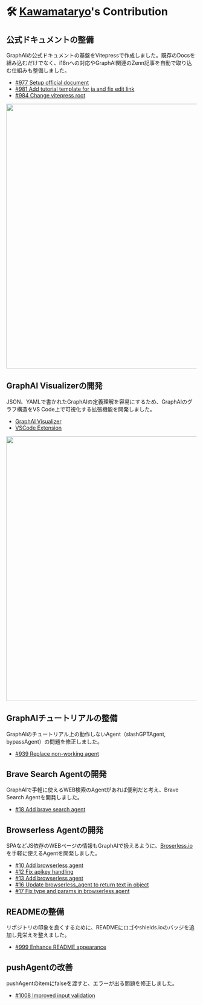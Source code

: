 # 🛠️ [Kawamataryo](https://github.com/kawamataryo)'s Contribution

## 公式ドキュメントの整備
GraphAIの公式ドキュメントの基盤をVitepressで作成しました。既存のDocsを組み込むだけでなく、i18nへの対応やGraphAI関連のZenn記事を自動で取り込む仕組みも整備しました。

- [#977 Setup official document](https://github.com/receptron/graphai/pull/977)
- [#981 Add tutorial template for ja and fix edit link](https://github.com/receptron/graphai/pull/981)
- [#984 Change vitepress root](https://github.com/receptron/graphai/pull/984)

<img src="https://github.com/user-attachments/assets/053b4438-2812-44d8-84d5-f4f3e1bcf4d3" width="700">

## GraphAI Visualizerの開発

JSON、YAMLで書かれたGraphAIの定義理解を容易にするため、GraphAIのグラフ構造をVS Code上で可視化する拡張機能を開発しました。

- [GraphAI Visualizer](https://marketplace.visualstudio.com/items?itemName=kawamataryo.graphai-visualizer)
- [VSCode Extension](https://marketplace.visualstudio.com/items?itemName=kawamataryo.graphai-visualizer)

<img src="https://github.com/user-attachments/assets/d83aae3f-786e-4f3d-bd29-f3687d23b7a8" width="700">

## GraphAIチュートリアルの整備
GraphAIのチュートリアル上の動作しないAgent（slashGPTAgent, bypassAgent）の問題を修正しました。

- [#939 Replace non-working agent](https://github.com/receptron/graphai/pull/939)

## Brave Search Agentの開発
GraphAIで手軽に使えるWEB検索のAgentがあれば便利だと考え、Brave Search Agentを開発しました。

- [#18 Add brave search agent](https://github.com/receptron/graphai-agents/pull/18)

## Browserless Agentの開発
SPAなどJS依存のWEBページの情報もGraphAIで扱えるように、[Broserless.io](https://docs.browserless.io/)を手軽に使えるAgentを開発しました。

- [#10 Add browserless agent](https://github.com/receptron/graphai-agents/pull/10)
- [#12 Fix apikey handling](https://github.com/receptron/graphai-agents/pull/12)
- [#13 Add browserless agent](https://github.com/receptron/graphai-agents/pull/13)
- [#16 Update browserless_agent to return text in object](https://github.com/receptron/graphai-agents/pull/16)
- [#17 Fix type and params in browserless agent](https://github.com/receptron/graphai-agents/pull/17)

## READMEの整備
リポジトリの印象を良くするために、READMEにロゴやshields.ioのバッジを追加し見栄えを整えました。

- [#999 Enhance README appearance](https://github.com/receptron/graphai/pull/999)

## pushAgentの改善
pushAgentのitemにfalseを渡すと、エラーが出る問題を修正しました。

- [#1008 Improved input validation](https://github.com/receptron/graphai/pull/1008)

